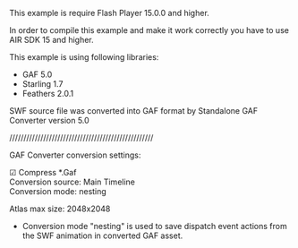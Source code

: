This example is require Flash Player 15.0.0 and higher.

In order to compile this example and make it work correctly you have to use AIR SDK 15 and higher.

This example is using following libraries:
- GAF 5.0
- Starling 1.7
- Feathers 2.0.1

SWF source file was converted into GAF format by Standalone GAF Converter version 5.0

///////////////////////////////////////////////////

GAF Converter conversion settings:

☑ Compress *.Gaf<br>
Conversion source: Main Timeline<br>
Conversion mode: nesting

Atlas max size: 2048x2048

* Conversion mode "nesting" is used to save dispatch event actions from the SWF animation in converted GAF asset.